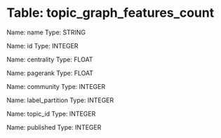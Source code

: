 Table: topic_graph_features_count
=================================

Name: name
Type: STRING

Name: id
Type: INTEGER

Name: centrality
Type: FLOAT

Name: pagerank
Type: FLOAT

Name: community
Type: INTEGER

Name: label_partition
Type: INTEGER

Name: topic_id
Type: INTEGER

Name: published
Type: INTEGER

